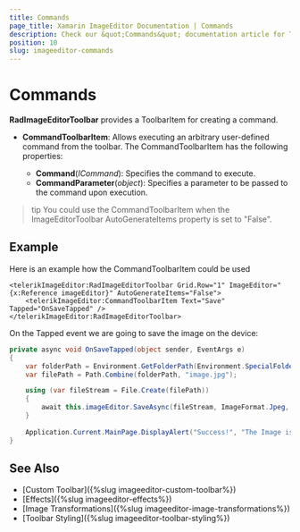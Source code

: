 ```yaml
---
title: Commands
page_title: Xamarin ImageEditor Documentation | Commands
description: Check our &quot;Commands&quot; documentation article for Telerik ImageEditor for Xamarin control.
position: 10
slug: imageeditor-commands
---
```


# Commands

**RadImageEditorToolbar** provides a ToolbarItem for creating a command.

* **CommandToolbarItem**: Allows executing an arbitrary user-defined command from the toolbar. The CommandToolbarItem has the following properties:

	* **Command**(*ICommand*): Specifies the command to execute.
	* **CommandParameter**(*object*): Specifies a parameter to be passed to the command upon execution.

>tip You could use the CommandToolbarItem when the ImageEditorToolbar AutoGenerateItems property is set to "False".

## Example

Here is an example how the CommandToolbarItem could be used

```XAML
<telerikImageEditor:RadImageEditorToolbar Grid.Row="1" ImageEditor="{x:Reference imageEditor}" AutoGenerateItems="False">
    <telerikImageEditor:CommandToolbarItem Text="Save" Tapped="OnSaveTapped" />
</telerikImageEditor:RadImageEditorToolbar>
```

On the Tapped event we are going to save the image on the device:

```C#
private async void OnSaveTapped(object sender, EventArgs e)
{
    var folderPath = Environment.GetFolderPath(Environment.SpecialFolder.LocalApplicationData);
    var filePath = Path.Combine(folderPath, "image.jpg");

    using (var fileStream = File.Create(filePath))
    {
        await this.imageEditor.SaveAsync(fileStream, ImageFormat.Jpeg, 0.9);
    }
    
    Application.Current.MainPage.DisplayAlert("Success!", "The Image is saved", "OK");
}
```

## See Also

- [Custom Toolbar]({%slug imageeditor-custom-toolbar%})
- [Effects]({%slug imageeditor-effects%})
- [Image Transformations]({%slug imageeditor-image-transformations%})
- [Toolbar Styling]({%slug imageeditor-toolbar-styling%})